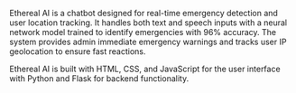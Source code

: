 Ethereal AI is a chatbot designed for real-time emergency detection and user location tracking. It handles both text and speech inputs with a neural network model trained to identify emergencies with 96% accuracy. The system provides admin immediate emergency warnings and tracks user IP geolocation to ensure fast reactions.

Ethereal AI is built with HTML, CSS, and JavaScript for the user interface with Python and Flask for backend functionality.

